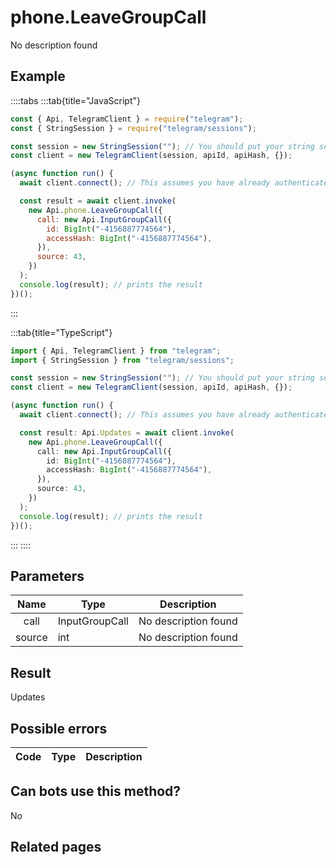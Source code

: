 # phone.LeaveGroupCall

No description found

## Example

::::tabs
:::tab{title="JavaScript"}

```js
const { Api, TelegramClient } = require("telegram");
const { StringSession } = require("telegram/sessions");

const session = new StringSession(""); // You should put your string session here
const client = new TelegramClient(session, apiId, apiHash, {});

(async function run() {
  await client.connect(); // This assumes you have already authenticated with .start()

  const result = await client.invoke(
    new Api.phone.LeaveGroupCall({
      call: new Api.InputGroupCall({
        id: BigInt("-4156887774564"),
        accessHash: BigInt("-4156887774564"),
      }),
      source: 43,
    })
  );
  console.log(result); // prints the result
})();
```

:::

:::tab{title="TypeScript"}

```ts
import { Api, TelegramClient } from "telegram";
import { StringSession } from "telegram/sessions";

const session = new StringSession(""); // You should put your string session here
const client = new TelegramClient(session, apiId, apiHash, {});

(async function run() {
  await client.connect(); // This assumes you have already authenticated with .start()

  const result: Api.Updates = await client.invoke(
    new Api.phone.LeaveGroupCall({
      call: new Api.InputGroupCall({
        id: BigInt("-4156887774564"),
        accessHash: BigInt("-4156887774564"),
      }),
      source: 43,
    })
  );
  console.log(result); // prints the result
})();
```

:::
::::

## Parameters

|  Name  | Type           | Description          |
| :----: | -------------- | -------------------- |
|  call  | InputGroupCall | No description found |
| source | int            | No description found |

## Result

Updates

## Possible errors

| Code | Type | Description |
| :--: | ---- | ----------- |

## Can bots use this method?

No

## Related pages
